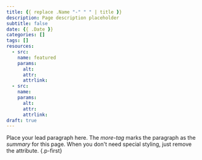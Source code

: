 ```yaml
---
title: {{ replace .Name "-" " " | title }}
description: Page description placeholder
subtitle: false
date: {{ .Date }}
categories: []
tags: []
resources:
  - src:
    name: featured
    params:
      alt:
      attr: 
      attrlink: 
  - src: 
    name:
    params: 
      alt:
      attr:
      attrlink:
draft: true
---
```


Place your lead paragraph here. The _more-tag_ marks the paragraph as the _summary_ for this page. When you don't need special styling, just remove the attribute.
{.p-first} <!--more-->
